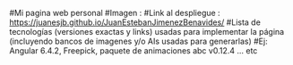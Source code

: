 #Mi pagina web personal 
#Imagen :
#Link al despliegue : https://juanesjb.github.io/JuanEstebanJimenezBenavides/
#Lista de tecnologías (versiones exactas y links) usadas para implementar la página (incluyendo bancos de imagenes y/o AIs usadas para generarlas)
#Ej: Angular 6.4.2, Freepick, paquete de animaciones abc v0.12.4 ... etc
